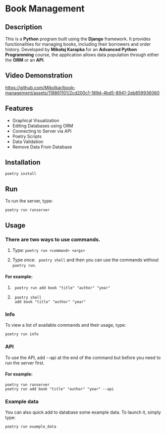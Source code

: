 # Book Management

## Description 
This is a **Python** program built using the **Django** framework. It provides functionalities for managing books, including their borrowers and order history. Developed by **Mikołaj Karapka** for an **Advanced Python Programming** course, the application allows data population through either the **ORM** or an **API**.

## Video Demonstration


https://github.com/Mikolkar/book-management/assets/118861101/2cd200c1-189d-4bd5-8941-2eb859936060


## Features
- Graphical Visualization
- Editing Databases using ORM
- Connecting to Server via API
- Poetry Scripts
- Data Validation
- Remove Data From Database

## Installation

```
poetry install
```

## Run
To run the server, type:

```shell
poetry run runserver
```

## Usage
### There are two ways to use commands.
1.  Type: ```poetry run <command> <args>```
   
2.  Type once: ``` poetry shell```
    and then you can use the commands without ```poetry run```.

#### For example: 
1. ```shell
    poetry run add book "title" "author" "year"
    ```
    
2. ```shell
    poetry shell
    add book "title" "author" "year"
    ```
### Info
To view a list of available commands and their usage, type:
```shell
poetry run info
```
### API
To use the API, add --api at the end of the command 
but before you need to run the server first.
    
#### For example:
```shell
poetry run runserver
poetry run add book "title" "author" "year" --api
```

### Example data
You can also quick add to database some example data. To launch it, simply type:
```shell
poetry run example_data
```
